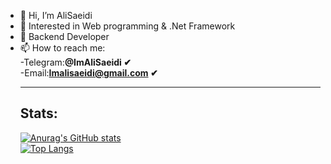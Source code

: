 - 👋 Hi, I’m AliSaeidi
- 👀 Interested in Web programming & .Net Framework
- 🌱 Backend Developer
- 📫 How to reach me:</br>
      -Telegram:<b>@ImAliSaeidi &#10004;</b></br>
      -Email:<b>Imalisaeidi@gmail.com &#10004;</b>
      <hr>
      <h2>Stats:</h2>
      [![Anurag's GitHub stats](https://github-readme-stats.vercel.app/api?username=ImAliSaeidi&ount_private=true&show_icons=true&theme=radical)](https://github.com/anuraghazra/github-readme-stats)
      <br/>
      [![Top Langs](https://github-readme-stats.vercel.app/api/top-langs/?username=ImAliSaeidi&layout=compact&theme=radical)](https://github.com/anuraghazra/github-readme-stats)
<!---
<a href="https://github.com/ImAliSaeidi">
<img align="center" src="https://github-readme-stats.vercel.app/api/top-langs/?username=ImAliSaeidi" />
</a>
<a href="https://github.com/ImAliSaeidi">
<img align="center" src="https://github-readme-stats.vercel.app/api?username=ImAliSaeidi&show_icons=true&count_private=true&include_all_commits=true" /></a>
--->
<!---
ImAliSaeidi/ImAliSaeidi is a ✨ special ✨ repository because its `README.md` (this file) appears on your GitHub profile.
You can click the Preview link to take a look at your changes.
--->
 
